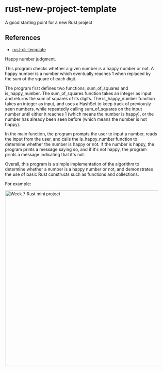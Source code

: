 # rust-new-project-template
A good starting point for a new Rust project

## References

* [rust-cli-template](https://github.com/kbknapp/rust-cli-template)

Happy number judgment.

This program checks whether a given number is a happy number or not. A happy number is a number which eventually reaches 1 when replaced by the sum 
of the square of each digit.

The program first defines two functions, sum_of_squares and is_happy_number. The sum_of_squares function takes an integer as input and returns the 
sum of squares of its digits. The is_happy_number function takes an integer as input, and uses a HashSet to keep track of previously seen numbers, 
while repeatedly calling sum_of_squares on the input number until either it reaches 1 (which means the number is happy), or the number has already 
been seen before (which means the number is not happy).


In the main function, the program prompts the user to input a number, reads the input from the user, and calls the is_happy_number function to 
determine whether the number is happy or not. If the number is happy, the program prints a message saying so, and if it's not happy, the program 
prints a message indicating that it's not.


Overall, this program is a simple implementation of the algorithm to determine whether a number is a happy number or not, and demonstrates the use 
of basic Rust constructs such as functions and collections.

For example:

<img width="577" alt="Week 7 Rust mini project" src="https://user-images.githubusercontent.com/70717089/222941015-ad0ffbf7-9372-4550-815a-90a0f49de7e0.png">
